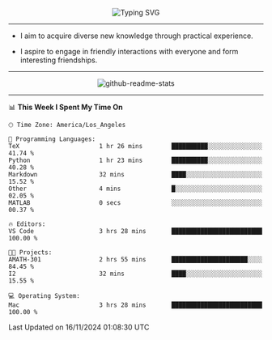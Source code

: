 <p align="center">
  <img src="https://readme-typing-svg.demolab.com?font=Fira+Code&weight=500&size=32&duration=2500&pause=1600&center=true&vCenter=true&random=false&width=1024&height=64&lines=Hi+there+%F0%9F%91%8B;I'm+delighted+you+could+make+it+here+%F0%9F%8E%89;I'm+Harry%2C+a+college+student+still+finding+my+way" alt="Typing SVG" />
</p>


---


- I aim to acquire diverse new knowledge through practical experience.

- I aspire to engage in friendly interactions with everyone and form interesting friendships.


---


<p align="center">
  <img src="https://github-readme-stats.vercel.app/api?username=Harry-Jing&show_icons=true" alt="github-readme-stats"/>
</p>


---

<!--START_SECTION:waka-->
📊 **This Week I Spent My Time On** 

```text
🕑︎ Time Zone: America/Los_Angeles

💬 Programming Languages: 
TeX                      1 hr 26 mins        ██████████░░░░░░░░░░░░░░░   41.74 % 
Python                   1 hr 23 mins        ██████████░░░░░░░░░░░░░░░   40.28 % 
Markdown                 32 mins             ████░░░░░░░░░░░░░░░░░░░░░   15.52 % 
Other                    4 mins              █░░░░░░░░░░░░░░░░░░░░░░░░   02.05 % 
MATLAB                   0 secs              ░░░░░░░░░░░░░░░░░░░░░░░░░   00.37 % 

🔥 Editors: 
VS Code                  3 hrs 28 mins       █████████████████████████   100.00 % 

🐱‍💻 Projects: 
AMATH-301                2 hrs 55 mins       █████████████████████░░░░   84.45 % 
I2                       32 mins             ████░░░░░░░░░░░░░░░░░░░░░   15.55 % 

💻 Operating System: 
Mac                      3 hrs 28 mins       █████████████████████████   100.00 % 
```


 Last Updated on 16/11/2024 01:08:30 UTC
<!--END_SECTION:waka-->
